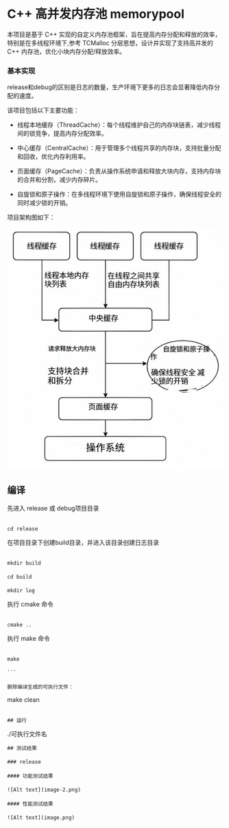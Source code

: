 # C++ 高并发内存池 memorypool

本项目是基于 C++ 实现的自定义内存池框架，旨在提高内存分配和释放的效率，特别是在多线程环境下,参考 TCMalloc 分层思想，设计并实现了支持高并发的 C++ 内存池，优化小块内存分配/释放效率。


### 基本实现
release和debug的区别是日志的数量，生产环境下更多的日志会显著降低内存分配的速度。

该项目包括以下主要功能：

- 线程本地缓存（ThreadCache）：每个线程维护自己的内存块链表，减少线程间的锁竞争，提高内存分配效率。

- 中心缓存（CentralCache）：用于管理多个线程共享的内存块，支持批量分配和回收，优化内存利用率。

- 页面缓存（PageCache）：负责从操作系统申请和释放大块内存，支持内存块的合并和分割，减少内存碎片。

- 自旋锁和原子操作：在多线程环境下使用自旋锁和原子操作，确保线程安全的同时减少锁的开销。

  

项目架构图如下：      

![Alt text](image-1.png)

  

## 编译  

先进入 release 或 debug项目目录

```

cd release

```

在项目目录下创建build目录，并进入该目录创建日志目录

```

mkdir build

cd build

mkdir log

```

执行 cmake 命令

```

cmake ..

```

执行 make 命令

```

make

```  

删除编译生成的可执行文件：  

```

make clean

```  

## 运行

```

./可执行文件名


```
## 测试结果

### release

#### 功能测试结果

![Alt text](image-2.png)

#### 性能测试结果

![Alt text](image.png)
